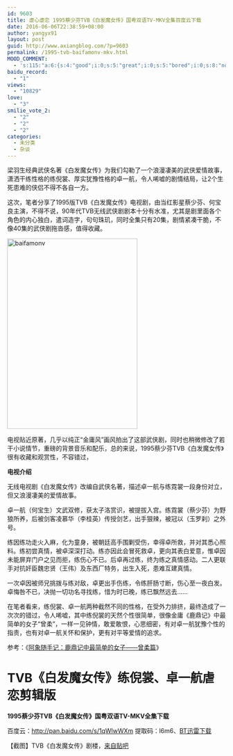 ```yaml
---
id: 9603
title: 虐心虐恋 1995蔡少芬TVB《白发魔女传》国粤双语TV-MKV全集百度云下载
date: 2016-06-06T22:38:59+08:00
author: yangyx91
layout: post
guid: http://www.axiangblog.com/?p=9603
permalink: /1995-tvb-baifamonv-mkv.html
MOOD_COMMENT:
  - 's:115:"a:6:{s:4:"good";i:0;s:5:"great";i:0;s:5:"bored";i:0;s:8:"nonsense";i:0;s:13:"notunderstand";i:0;s:7:"passing";i:0;}";'
baidu_record:
  - "1"
views:
  - "10829"
love:
  - "3"
smilie_vote_2:
  - "2"
  - "2"
  - "2"
categories:
  - 未分类
  - 杂谈
---
```

梁羽生经典武侠名著《白发魔女传》为我们勾勒了一个浪漫凄美的武侠爱情故事，潇洒干练性格的练倪裳、厚实犹豫性格的卓一航，令人唏嘘的剧情结局，让2个生死患难的侠侣不得不各自一方。

这次，笔者分享了1995版TVB《白发魔女传》电视剧，由当红影星蔡少芬、何宝良主演，不得不说，90年代TVB无线武侠剧剧本十分有水准，尤其是剧里面各个角色的内心独白，遣词造字，句句珠玑，同时全集只有20集，剧情紧凑干脆，不像40集的武侠剧拖沓感，值得收藏。

<a href="http://www.axiangblog.com/%e8%99%90%e5%bf%83%e8%99%90%e6%81%8b-1995%e8%94%a1%e5%b0%91%e8%8a%actvb%e3%80%8a%e7%99%bd%e5%8f%91%e9%ad%94%e5%a5%b3%e4%bc%a0%e3%80%8b%e5%9b%bd%e7%b2%a4%e5%8f%8c%e8%af%adtv-mkv%e5%85%a8%e9%9b%86.html/baifamonv" rel="attachment wp-att-9604" target="_blank"  rel="nofollow" ><img loading="lazy" class="aligncenter size-full wp-image-9604" src="http://www.axiangblog.com/wp-content/uploads/2016/06/baifamonv.jpg" alt="baifamonv" width="300" height="438" /></a>

电视贴近原著，几乎以纯正“金庸风”画风拍出了这部武侠剧，同时也稍微修改了若干小说情节，重磅的背景音乐和配乐，总的来说，1995蔡少芬TVB《白发魔女传》很有收藏和观赏性，不容错过，

**电视介绍**

无线电视剧《白发魔女传》改编自武侠名著，描述卓一航与练霓裳一段身份对立，但又浪漫凄美的爱情故事。

卓一航（何宝生）文武双修，获太子洛赏识，被提拔入宫。练霓裳（蔡少芬）为野狼所养，后被剑客凌慕华（李桂英）传授剑艺，出手狠辣，被冠以（玉罗刹）之外号。

练因练功走火入麻，化为童身，被朝廷高手围剿受伤，幸得卓所救，并对其悉心照料。练初尝真情，被卓深深打动。练亦因此会冒死救卓，更向其表白爱意，惟卓因未能屏弃门户之见而拒，练伤心不已。后卓再过练，终为练之真情感动。二人更联手对抗奸臣魏忠贤（王伟）及东西厂特务，出生入死，患难互建真情。

一次卓因被师兄挑拨与练对敌，卓更出手伤练，令练肝肠寸断，伤心至一夜白发。卓悔咎不已，决抛一切功名寻找练，惜为时已晚，练已飘然远去……

在笔者看来，练倪裳、卓一航两种截然不同的性格，在受外力排挤，最终造成了一次次的错过，令人唏嘘，其中练倪裳的天然个性很简单，很像金庸《鹿鼎记》中最简单的女子“曾柔”，一样一见钟情，敢爱敢恨，心思细密，有对卓一航犹豫个性的指责，也有对卓一航关怀和保护，更有对平等爱情的追求。

参考：《<a href="http://www.axiangblog.com/zengrou.html" target="_blank"  rel="nofollow" >阿象随手记：鹿鼎记中最简单的女子——曾柔篇</a>》

<h1 class="title" title="TVB《白发魔女传》练倪裳、卓一航 虐恋独白">
  <span id="subtitle">TVB《白发魔女传》练倪裳、卓一航虐恋剪辑版</span>
</h1>



**1995蔡少芬TVB《白发魔女传》国粤双语TV-MKV全集下载**

百度云：<a href="http://pan.baidu.com/s/1qWlwWXm" target="_blank"  rel="nofollow" >http://pan.baidu.com/s/1qWlwWXm</a> 提取码：l6m6、<a href="http://www.btbbt.cc/thread-index-fid-950-tid-4239509.htm" target="_blank"  rel="nofollow" >BT迅雷下载</a>

【截图】TVB《白发魔女传》剧楼，<a href="http://tieba.baidu.com/p/2349683679?pn=1" target="_blank"  rel="nofollow" >来自贴吧</a>